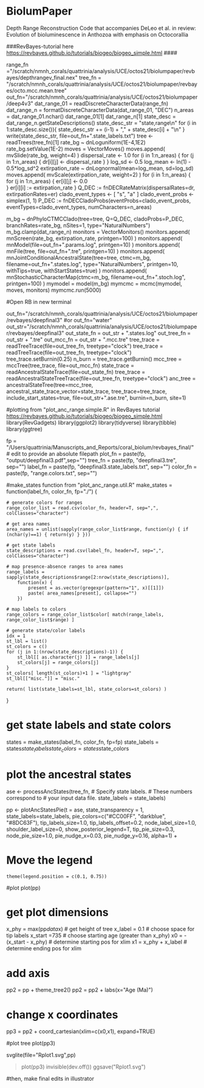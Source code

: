 # BiolumPaper

Depth Range Reconstruction Code that accompanies DeLeo et al. in review: Evolution of bioluminescence in Anthozoa with emphasis on Octocorallia


###RevBayes-tutorial here https://revbayes.github.io/tutorials/biogeo/biogeo_simple.html ####

range_fn ="/scratch/nmnh_corals/quattrinia/analysis/UCE/octos21/biolumpaper/revbayes/depthrangev_final.nex" 
tree_fn = "/scratch/nmnh_corals/quattrinia/analysis/UCE/octos21/biolumpaper/revbayes/octo.mcc.mean.tree"
out_fn="/scratch/nmnh_corals/quattrinia/analysis/UCE/octos21/biolumpaper/deep4v3"
dat_range_01 = readDiscreteCharacterData(range_fn)
dat_range_n = formatDiscreteCharacterData(dat_range_01, "DEC")
n_areas = dat_range_01.nchar()
dat_range_01[1]
dat_range_n[1]
state_desc = dat_range_n.getStateDescriptions()
state_desc_str = "state,range\n"
for (i in 1:state_desc.size()){
    state_desc_str += (i-1) + "," + state_desc[i] + "\n"
}
write(state_desc_str, file=out_fn+".state_labels.txt")
tree <- readTrees(tree_fn)[1]
rate_bg ~ dnLoguniform(1E-4,1E2)
rate_bg.setValue(1E-2)
moves = VectorMoves()
moves.append( mvSlide(rate_bg, weight=4) )
dispersal_rate <- 1.0
for (i in 1:n_areas) {
  for (j in 1:n_areas) {
    dr[i][j] <- dispersal_rate
  }
}
log_sd <- 0.5
log_mean <- ln(1) - 0.5*log_sd^2
extirpation_rate ~ dnLognormal(mean=log_mean, sd=log_sd)
moves.append( mvScale(extirpation_rate, weight=2) )
for (i in 1:n_areas) {
  for (j in 1:n_areas) {
    er[i][j] <- 0.0       
  }
  er[i][i] := extirpation_rate
}
Q_DEC := fnDECRateMatrix(dispersalRates=dr, extirpationRates=er)
clado_event_types <- [ "s", "a" ]
clado_event_probs <- simplex(1, 1)
P_DEC := fnDECCladoProbs(eventProbs=clado_event_probs,
                            eventTypes=clado_event_types,
                            numCharacters=n_areas)
                            
m_bg ~ dnPhyloCTMCClado(tree=tree,
                           Q=Q_DEC,
                           cladoProbs=P_DEC,
                           branchRates=rate_bg,
                           nSites=1,
                           type="NaturalNumbers")
m_bg.clamp(dat_range_n)
monitors = VectorMonitors()
monitors.append( mnScreen(rate_bg, extirpation_rate, printgen=100) )
monitors.append( mnModel(file=out_fn+".params.log", printgen=10) )
monitors.append( mnFile(tree, file=out_fn+".tre", printgen=10) )
monitors.append( mnJointConditionalAncestralState(tree=tree,
                                                  ctmc=m_bg,
                                                  filename=out_fn+".states.log",
                                                  type="NaturalNumbers",
                                                  printgen=10,
                                                  withTips=true,
                                                  withStartStates=true) )
monitors.append( mnStochasticCharacterMap(ctmc=m_bg,
                                          filename=out_fn+".stoch.log",
                                          printgen=100) )
mymodel = model(m_bg)
mymcmc = mcmc(mymodel, moves, monitors)
mymcmc.run(5000)

#Open RB in new terminal

out_fn="/scratch/nmnh_corals/quattrinia/analysis/UCE/octos21/biolumpaper/revbayes/deepfinal3" 
	#or out_fn="water" 
out_str="/scratch/nmnh_corals/quattrinia/analysis/UCE/octos21/biolumpaper/revbayes/deepfinal3" 
out_state_fn = out_str + ".states.log"
out_tree_fn = out_str + ".tre"
out_mcc_fn = out_str + ".mcc.tre" 
tree_trace = readTreeTrace(file=out_tree_fn, treetype="clock")
tree_trace = readTreeTrace(file=out_tree_fn, treetype="clock")
tree_trace.setBurnin(0.25)
n_burn = tree_trace.getBurnin()
mcc_tree = mccTree(tree_trace, file=out_mcc_fn)
state_trace = readAncestralStateTrace(file=out_state_fn)
tree_trace = readAncestralStateTreeTrace(file=out_tree_fn, treetype="clock")
anc_tree = ancestralStateTree(tree=mcc_tree,
                              ancestral_state_trace_vector=state_trace,
                              tree_trace=tree_trace,
                              include_start_states=true,
                              file=out_str+".ase.tre",
                              burnin=n_burn,
                              site=1)
                              
                              
#plotting from "plot_anc_range.simple.R" in RevBayes tutorial  https://revbayes.github.io/tutorials/biogeo/biogeo_simple.html
library(RevGadgets)
library(ggplot2)
library(tidyverse)
library(tibble)
library(ggtree)

fp = "/Users/quattrinia/Manuscripts_and_Reports/coral_biolum/revbayes_final/" # edit to provide an absolute filepath
plot_fn = paste(fp, "output/deepfinal3.pdf",sep="")
tree_fn = paste(fp, "deepfinal3.tre", sep="")
label_fn = paste(fp, "deepfinal3.state_labels.txt", sep="")
color_fn = paste(fp, "range.colors.txt", sep="")
                       
#make_states function from "plot_anc_range.util.R"
make_states = function(label_fn, color_fn, fp="./") {

    # generate colors for ranges
    range_color_list = read.csv(color_fn, header=T, sep=",", colClasses="character")
    
    # get area names
    area_names = unlist(sapply(range_color_list$range, function(y) { if (nchar(y)==1) { return(y) } }))
    
    # get state labels
    state_descriptions = read.csv(label_fn, header=T, sep=",", colClasses="character")
    
    # map presence-absence ranges to area names
    range_labels = sapply(state_descriptions$range[2:nrow(state_descriptions)],
        function(x) {
            present = as.vector(gregexpr(pattern="1", x)[[1]])
            paste( area_names[present], collapse="")
        })

    # map labels to colors 
    range_colors = range_color_list$color[ match(range_labels, range_color_list$range) ]
    
    # generate state/color labels
    idx = 1
    st_lbl = list()
    st_colors = c()
    for (j in 1:(nrow(state_descriptions)-1)) {
        st_lbl[[ as.character(j) ]] = range_labels[j]
        st_colors[j] = range_colors[j]
    }
    st_colors[ length(st_colors)+1 ] = "lightgray"
    st_lbl[["misc."]] = "misc."   
    
    return( list(state_labels=st_lbl, state_colors=st_colors) )
}
# get state labels and state colors
states = make_states(label_fn, color_fn, fp=fp)
state_labels = states$state_labels
state_colors = states$state_colors

# plot the ancestral states
ase <- processAncStates(tree_fn,
                        # Specify state labels.
                        # These numbers correspond to
                        # your input data file.
                        state_labels = state_labels)

pp  <- plotAncStatesPie(t = ase,
                        state_transparency = 1,
                        state_labels=state_labels,
                        pie_colors=c("#CC00FF", "darkblue", "#8DC63F"), 
                            tip_labels_size=1.0,
                            tip_labels_offset=0.2,
                            node_label_size=1.0,
                            shoulder_label_size=0,
                            show_posterior_legend=T,
                            tip_pie_size=0.3,
                            node_pie_size=1.0,
                            pie_nudge_x=0.03,
                            pie_nudge_y=0.16,
                            alpha=1) +
 # Move the legend
    theme(legend.position = c(0.1, 0.75))
  
#plot
plot(pp)                         
# get plot dimensions
x_phy = max(pp$data$x)       # get height of tree
x_label = 0.1                # choose space for tip labels
x_start =735                 # choose starting age (greater than x_phy)
x0 = -(x_start - x_phy)      # determine starting pos for xlim
x1 = x_phy + x_label         # determine ending pos for xlim

# add axis
pp2 = pp + theme_tree2()
pp2 = pp2 + labs(x="Age (Ma)")

# change x coordinates
pp3 = pp2 + coord_cartesian(xlim=c(x0,x1), expand=TRUE)  

#plot tree
plot(pp3)

svglite(file="Rplot1.svg",pp)
> plot(pp3)
> invisible(dev.off())
> ggsave("Rplot1.svg")

#then, make final edits in illustrator
